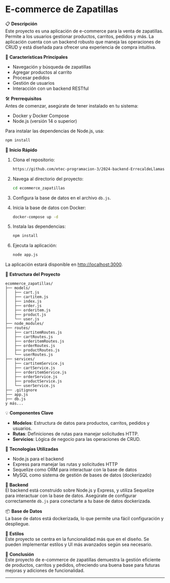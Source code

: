 # E-commerce de Zapatillas


📋 **Descripción**  
Este proyecto es una aplicación de e-commerce para la venta de zapatillas. Permite a los usuarios gestionar productos, carritos, pedidos y más. La aplicación cuenta con un backend robusto que maneja las operaciones de CRUD y está diseñada para ofrecer una experiencia de compra intuitiva.

🚀 **Características Principales**  
- Navegación y búsqueda de zapatillas
- Agregar productos al carrito
- Procesar pedidos
- Gestión de usuarios
- Interacción con un backend RESTful

🛠 **Prerrequisitos**  
Antes de comenzar, asegúrate de tener instalado en tu sistema:

- Docker y Docker Compose
- Node.js (versión 14 o superior)

Para instalar las dependencias de Node.js, usa:

```bash
npm install
```

🏁 **Inicio Rápido**  
1. Clona el repositorio:

   ```bash
   https://github.com/etec-programacion-3/2024-backend-ErrecaldeLlamas.git
   ```

2. Navega al directorio del proyecto:

   ```bash
   cd ecommerce_zapatillas
   ```

3. Configura la base de datos en el archivo `db.js`.

4. Inicia la base de datos con Docker:

   ```bash
   docker-compose up -d
   ```

5. Instala las dependencias:

   ```bash
   npm install
   ```

6. Ejecuta la aplicación:

   ```bash
   node app.js
   ```

La aplicación estará disponible en [http://localhost:3000](http://localhost:3000).

📁 **Estructura del Proyecto**  
```
ecommerce_zapatillas/
├── models/
│   ├── cart.js
│   ├── cartitem.js
│   ├── index.js
│   ├── order.js
│   ├── orderitem.js
│   ├── product.js
│   └── user.js
├── node_modules/
├── routes/
│   ├── cartitemRoutes.js
│   ├── cartRoutes.js
│   ├── orderitemRoutes.js
│   ├── orderRoutes.js
│   ├── productRoutes.js
│   └── userRoutes.js
├── services/
│   ├── cartitemService.js
│   ├── cartService.js
│   ├── orderitemService.js
│   ├── orderService.js
│   ├── productService.js
│   └── userService.js
├── .gitignore
├── app.js
├── db.js
y más...
```

💡 **Componentes Clave**  
- **Modelos**: Estructura de datos para productos, carritos, pedidos y usuarios.
- **Rutas**: Definiciones de rutas para manejar solicitudes HTTP.
- **Servicios**: Lógica de negocio para las operaciones de CRUD.

🔧 **Tecnologías Utilizadas**  
- Node.js para el backend
- Express para manejar las rutas y solicitudes HTTP
- Sequelize como ORM para interactuar con la base de datos
- MySQL como sistema de gestión de bases de datos (dockerizado)

🔗 **Backend**  
El backend está construido sobre Node.js y Express, y utiliza Sequelize para interactuar con la base de datos. Asegúrate de configurar correctamente `db.js` para conectarte a tu base de datos dockerizada.

📦 **Base de Datos**  
La base de datos está dockerizada, lo que permite una fácil configuración y despliegue.

🎨 **Estilos**  
Este proyecto se centra en la funcionalidad más que en el diseño. Se pueden implementar estilos y UI más avanzados según sea necesario.

🏁 **Conclusión**  
Este proyecto de e-commerce de zapatillas demuestra la gestión eficiente de productos, carritos y pedidos, ofreciendo una buena base para futuras mejoras y adiciones de funcionalidad. 

---
